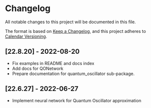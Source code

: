 # Changelog

All notable changes to this project will be documented in this file.

The format is based on
[Keep a Changelog](https://keepachangelog.com/en/1.0.0/), and this project
adheres to [Calendar Versioning](https://calver.org/).

## \[22.8.20\] - 2022-08-20

- Fix examples in README and docs index
- Add docs for QONetwork
- Prepare documentation for quantum_oscillator sub-package.

## \[22.6.27\] - 2022-06-27

- Implement neural network for Quantum Oscillator approximation
